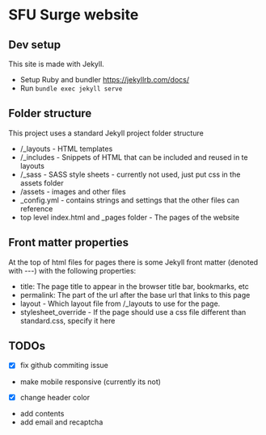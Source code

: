 # SFU Surge website

## Dev setup
This site is made with Jekyll.
* Setup Ruby and bundler https://jekyllrb.com/docs/
* Run `bundle exec jekyll serve`

## Folder structure
This project uses a standard Jekyll project folder structure

* /_layouts - HTML templates
* /_includes - Snippets of HTML that can be included and reused in te layouts
* /_sass - SASS style sheets - currently not used, just put css in the assets folder
* /assets - images and other files
* _config.yml - contains strings and settings that the other files can reference
* top level index.html and _pages folder - The pages of the website

## Front matter properties
At the top of html files for pages there is some Jekyll front matter (denoted with ---) with the following properties:
* title: The page title to appear in the browser title bar, bookmarks, etc
* permalink: The part of the url after the base url that links to this page
* layout - Which layout file from /_layouts to use for the page.
* stylesheet_override - If the page should use a css file different than standard.css, specify it here

## TODOs
- [X] fix github commiting issue
- make mobile responsive (currently its not)
- [X] change header color
- add contents 
- add email and recaptcha